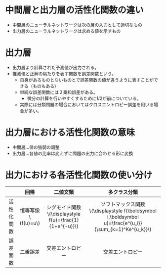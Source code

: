 <script type="text/x-mathjax-config">MathJax.Hub.Config({tex2jax:{inlineMath:[['\$','\$'],['\\(','\\)']],processEscapes:true},CommonHTML: {matchFontHeight:false}});</script>
<script type="text/javascript" async src="https://cdnjs.cloudflare.com/ajax/libs/mathjax/2.7.1/MathJax.js?config=TeX-MML-AM_CHTML"></script>

# 中間層と出力層の活性化関数の違い
- 中間層のニューラルネットワークは次の層の入力として適切なもの
- 出力層のニューラルネットワークは求める値を示すもの

# 出力層
- 出力層より計算された予測値が出力される。
- 推測値と正解の隔たりを表す関数を誤差関数という。
  - 自身があるものとないものとで誤差関数の値が違うように表すことができる（ものもある）
  - 単純な誤差関数には２乗和誤差がある。
    - 微分の計算を行いやすくするために1/2が前についている。
  - 実際には分類問題の場合においてはクロスエントロピー誤差を用いる場合が多い。

# 出力層における活性化関数の意味
- 中間層...値の強弱の調整
- 出力層...各値の比率は変えずに問題の出力に合わせる形に変換
# 出力における各活性化関数の使い分け

| | 回帰 | 二値文類 |多クラス分類|
|:---:|:---:|:---:|:---:|
|活性化関数|恒等写像<br>\\\(f(u)=u\\\) |シグモイド関数<br>\\\(\displaystyle f(u)=\frac{1}{1+e^{-u}}\\\)| ソフトマックス関数<br>\\\(\displaystyle f(\boldsymbol i,\boldsymbol u)=\frac{e^{u_i}}{\sum_{k=1}^Ke^{u_k}}\\\) |
| 誤差関数  | 二乗誤差  | 交差エントロピー |交差エントロピー|
